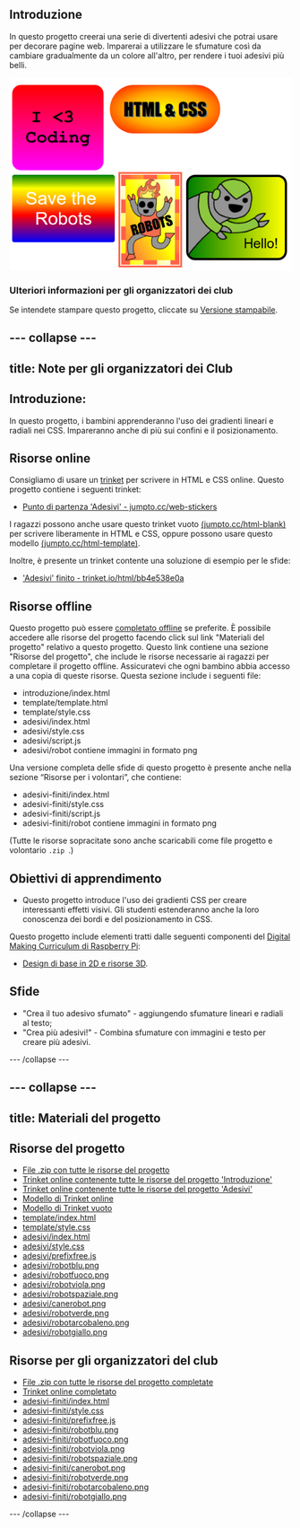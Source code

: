 ## Introduzione

In questo progetto creerai una serie di divertenti adesivi che potrai usare per decorare pagine web. Imparerai a utilizzare le sfumature così da cambiare gradualmente da un colore all'altro, per rendere i tuoi adesivi più belli.

![foto della schermata](images/stickers-finished.png)

### Ulteriori informazioni per gli organizzatori dei club

Se intendete stampare questo progetto, cliccate su [Versione stampabile](https://projects.raspberrypi.org/en/projects/stickers/print).

## \--- collapse \---

## title: Note per gli organizzatori dei Club

## Introduzione:

In questo progetto, i bambini apprenderanno l'uso dei gradienti lineari e radiali nei CSS. Impareranno anche di più sui confini e il posizionamento.

## Risorse online

Consigliamo di usare un [trinket](https://trinket.io/) per scrivere in HTML e CSS online. Questo progetto contiene i seguenti trinket:

* [Punto di partenza 'Adesivi' - jumpto.cc/web-stickers](http://jumpto.cc/web-stickers)

I ragazzi possono anche usare questo trinket vuoto [(jumpto.cc/html-blank)](http://jumpto.cc/html-blank) per scrivere liberamente in HTML e CSS, oppure possono usare questo modello [(jumpto.cc/html-template)](http://jumpto.cc/html-template).

Inoltre, è presente un trinket contente una soluzione di esempio per le sfide:

* ['Adesivi' finito - trinket.io/html/bb4e538e0a](https://trinket.io/html/bb4e538e0a)

## Risorse offline

Questo progetto può essere [completato offline](https://www.codeclubprojects.org/en-GB/resources/webdev-working-offline/) se preferite. È possibile accedere alle risorse del progetto facendo click sul link "Materiali del progetto" relativo a questo progetto. Questo link contiene una sezione "Risorse del progetto", che include le risorse necessarie ai ragazzi per completare il progetto offline. Assicuratevi che ogni bambino abbia accesso a una copia di queste risorse. Questa sezione include i seguenti file:

* introduzione/index.html
* template/template.html
* template/style.css
* adesivi/index.html
* adesivi/style.css
* adesivi/script.js
* adesivi/robot contiene immagini in formato png

Una versione completa delle sfide di questo progetto è presente anche nella sezione “Risorse per i volontari”, che contiene:

* adesivi-finiti/index.html
* adesivi-finiti/style.css
* adesivi-finiti/script.js
* adesivi-finiti/robot contiene immagini in formato png

(Tutte le risorse sopracitate sono anche scaricabili come file progetto e volontario `.zip `.)

## Obiettivi di apprendimento

* Questo progetto introduce l'uso dei gradienti CSS per creare interessanti effetti visivi. Gli studenti estenderanno anche la loro conoscenza dei bordi e del posizionamento in CSS. 

Questo progetto include elementi tratti dalle seguenti componenti del [Digital Making Curriculum di Raspberry Pi](http://rpf.io/curriculum):

* [Design di base in 2D e risorse 3D](https://www.raspberrypi.org/curriculum/design/creator).

## Sfide

* "Crea il tuo adesivo sfumato" - aggiungendo sfumature lineari e radiali al testo;
* "Crea più adesivi!" - Combina sfumature con immagini e testo per creare più adesivi.

\--- /collapse \---

## \--- collapse \---

## title: Materiali del progetto

## Risorse del progetto

* [File .zip con tutte le risorse del progetto](resources/stickers-project-resources.zip)
* [Trinket online contenente tutte le risorse del progetto 'Introduzione'](http://jumpto.cc/web-intro)
* [Trinket online contenente tutte le risorse del progetto 'Adesivi'](http://jumpto.cc/web-stickers)
* [Modello di Trinket online](http://jumpto.cc/trinket-template)
* [Modello di Trinket vuoto](http://jumpto.cc/trinket-blank)
* [template/index.html](resources/template-index.html)
* [template/style.css](resources/template-style.css)
* [adesivi/index.html](resources/stickers-index.html)
* [adesivi/style.css](resources/stickers-style.css)
* [adesivi/prefixfree.js](resources/stickers-prefixfree.js)
* [adesivi/robotblu.png](resources/stickers-bluerobot.png)
* [adesivi/robotfuoco.png](resources/stickers-firerobot.png)
* [adesivi/robotviola.png](resources/stickers-purplerobot.png)
* [adesivi/robotspaziale.png](resources/stickers-spacerobot.png)
* [adesivi/canerobot.png](resources/stickers-dogrobot.png)
* [adesivi/robotverde.png](resources/stickers-greenrobot.png)
* [adesivi/robotarcobaleno.png](resources/stickers-rainbowrobot.png)
* [adesivi/robotgiallo.png](resources/stickers-yellowrobot.png)

## Risorse per gli organizzatori del club

* [File .zip con tutte le risorse del progetto completate](resources/stickers-volunteer-resources.zip)
* [Trinket online completato](https://trinket.io/html/bb4e538e0a)
* [adesivi-finiti/index.html](resources/stickers-finished-index.html)
* [adesivi-finiti/style.css](resources/stickers-finished-style.css)
* [adesivi-finiti/prefixfree.js](resources/stickers-finished-prefixfree.js)
* [adesivi-finiti/robotblu.png](resources/stickers-finished-bluerobot.png)
* [adesivi-finiti/robotfuoco.png](resources/stickers-finished-firerobot.png)
* [adesivi-finiti/robotviola.png](resources/stickers-finished-purplerobot.png)
* [adesivi-finiti/robotspaziale.png](resources/stickers-finished-spacerobot.png)
* [adesivi-finiti/canerobot.png](resources/stickers-finished-dogrobot.png)
* [adesivi-finiti/robotverde.png](resources/stickers-finished-greenrobot.png)
* [adesivi-finiti/robotarcobaleno.png](resources/stickers-finished-rainbowrobot.png)
* [adesivi-finiti/robotgiallo.png](resources/stickers-finished-yellowrobot.png)

\--- /collapse \---